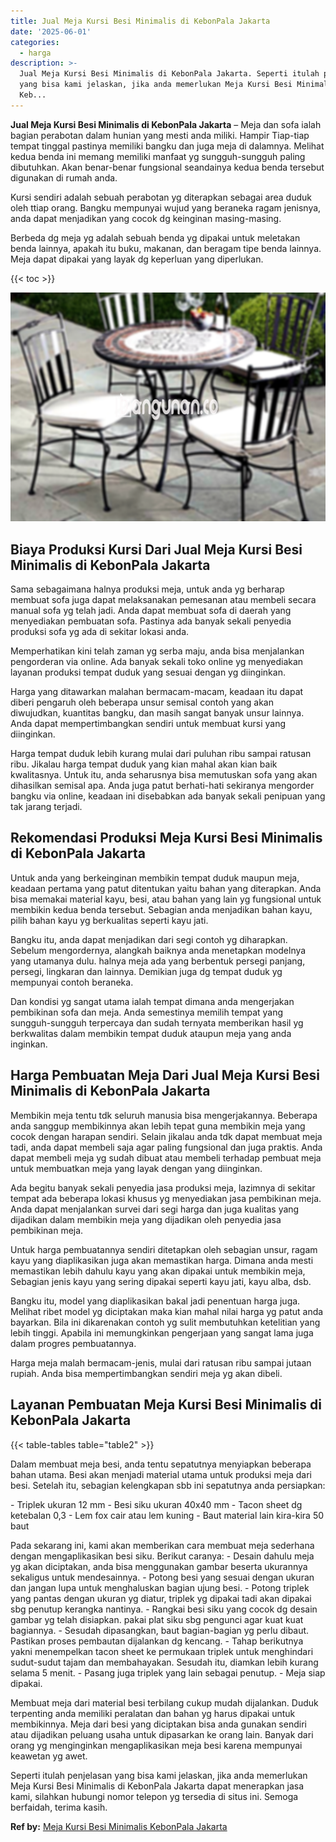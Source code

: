 ```yaml
---
title: Jual Meja Kursi Besi Minimalis di KebonPala Jakarta
date: '2025-06-01'
categories:
  - harga
description: >-
  Jual Meja Kursi Besi Minimalis di KebonPala Jakarta. Seperti itulah penjelasan
  yang bisa kami jelaskan, jika anda memerlukan Meja Kursi Besi Minimalis di
  Keb...
---
```


**Jual Meja Kursi Besi Minimalis di KebonPala Jakarta** – Meja dan sofa ialah bagian perabotan dalam hunian yang mesti anda miliki. Hampir Tiap-tiap tempat tinggal pastinya memiliki bangku dan juga meja di dalamnya. Melihat kedua benda ini memang memiliki manfaat yg sungguh-sungguh paling dibutuhkan. Akan benar-benar fungsional seandainya kedua benda tersebut digunakan di rumah anda.

Kursi sendiri adalah sebuah perabotan yg diterapkan sebagai area duduk oleh ttiap orang. Bangku mempunyai wujud yang beraneka ragam jenisnya, anda dapat menjadikan yang cocok dg keinginan masing-masing.

Berbeda dg meja yg adalah sebuah benda yg dipakai untuk meletakan benda lainnya, apakah itu buku, makanan, dan beragam tipe benda lainnya. Meja dapat dipakai yang layak dg keperluan yang diperlukan.

{{< toc >}}

![Jual Meja Kursi Besi Minimalis di KebonPala Jakarta](/images/jual-meja-besi-murah15.png)

## Biaya Produksi Kursi Dari Jual Meja Kursi Besi Minimalis di KebonPala Jakarta

Sama sebagaimana halnya produksi meja, untuk anda yg berharap membuat sofa juga dapat melaksanakan pemesanan atau membeli secara manual sofa yg telah jadi. Anda dapat membuat sofa di daerah yang menyediakan pembuatan sofa. Pastinya ada banyak sekali penyedia produksi sofa yg ada di sekitar lokasi anda.

Memperhatikan kini telah zaman yg serba maju, anda bisa menjalankan pengorderan via online. Ada banyak sekali toko online yg menyediakan layanan produksi tempat duduk yang sesuai dengan yg diinginkan.

Harga yang ditawarkan malahan bermacam-macam, keadaan itu dapat diberi pengaruh oleh beberapa unsur semisal contoh yang akan diwujudkan, kuantitas bangku, dan masih sangat banyak unsur lainnya. Anda dapat mempertimbangkan sendiri untuk membuat kursi yang diinginkan.

Harga tempat duduk lebih kurang mulai dari puluhan ribu sampai ratusan ribu. Jikalau harga tempat duduk yang kian mahal akan kian baik kwalitasnya. Untuk itu, anda seharusnya bisa memutuskan sofa yang akan dihasilkan semisal apa. Anda juga patut berhati-hati sekiranya mengorder bangku via online, keadaan ini disebabkan ada banyak sekali penipuan yang tak jarang terjadi.

## Rekomendasi Produksi Meja Kursi Besi Minimalis di KebonPala Jakarta

Untuk anda yang berkeinginan membikin tempat duduk maupun meja, keadaan pertama yang patut ditentukan yaitu bahan yang diterapkan. Anda bisa memakai material kayu, besi, atau bahan yang lain yg fungsional untuk membikin kedua benda tersebut. Sebagian anda menjadikan bahan kayu, pilih bahan kayu yg berkualitas seperti kayu jati.

Bangku itu, anda dapat menjadikan dari segi contoh yg diharapkan. Sebelum mengordernya, alangkah baiknya anda menetapkan modelnya yang utamanya dulu. halnya meja ada yang berbentuk persegi panjang, persegi, lingkaran dan lainnya. Demikian juga dg tempat duduk yg mempunyai contoh beraneka.

Dan kondisi yg sangat utama ialah tempat dimana anda mengerjakan pembikinan sofa dan meja. Anda semestinya memilih tempat yang sungguh-sungguh terpercaya dan sudah ternyata memberikan hasil yg berkwalitas dalam membikin tempat duduk ataupun meja yang anda inginkan.

## Harga Pembuatan Meja Dari Jual Meja Kursi Besi Minimalis di KebonPala Jakarta

Membikin meja tentu tdk seluruh manusia bisa mengerjakannya. Beberapa anda sanggup membikinnya akan lebih tepat guna membikin meja yang cocok dengan harapan sendiri. Selain jikalau anda tdk dapat membuat meja tadi, anda dapat membeli saja agar paling fungsional dan juga praktis. Anda dapat membeli meja yg sudah dibuat atau membeli terhadap pembuat meja untuk membuatkan meja yang layak dengan yang diinginkan.

Ada begitu banyak sekali penyedia jasa produksi meja, lazimnya di sekitar tempat ada beberapa lokasi khusus yg menyediakan jasa pembikinan meja. Anda dapat menjalankan survei dari segi harga dan juga kualitas yang dijadikan dalam membikin meja yang dijadikan oleh penyedia jasa pembikinan meja.

Untuk harga pembuatannya sendiri ditetapkan oleh sebagian unsur, ragam kayu yang diaplikasikan juga akan memastikan harga. Dimana anda mesti memastikan lebih dahulu kayu yang akan dipakai untuk membikin meja, Sebagian jenis kayu yang sering dipakai seperti kayu jati, kayu alba, dsb.

Bangku itu, model yang diaplikasikan bakal jadi penentuan harga juga. Melihat ribet model yg diciptakan maka kian mahal nilai harga yg patut anda bayarkan. Bila ini dikarenakan contoh yg sulit membutuhkan ketelitian yang lebih tinggi. Apabila ini memungkinkan pengerjaan yang sangat lama juga dalam progres pembuatannya.

Harga meja malah bermacam-jenis, mulai dari ratusan ribu sampai jutaan rupiah. Anda bisa mempertimbangkan sendiri meja yg akan dibeli.

## Layanan Pembuatan Meja Kursi Besi Minimalis di KebonPala Jakarta

{{< table-tables table="table2" >}}

Dalam membuat meja besi, anda tentu sepatutnya menyiapkan beberapa bahan utama. Besi akan menjadi material utama untuk produksi meja dari besi. Setelah itu, sebagian kelengkapan sbb ini sepatutnya anda persiapkan:

\- Triplek ukuran 12 mm - Besi siku ukuran 40x40 mm - Tacon sheet dg ketebalan 0,3 - Lem fox cair atau lem kuning - Baut material lain kira-kira 50 baut

Pada sekarang ini, kami akan memberikan cara membuat meja sederhana dengan mengaplikasikan besi siku. Berikut caranya: - Desain dahulu meja yg akan diciptakan, anda bisa menggunakan gambar beserta ukurannya sekaligus untuk mendesainnya. - Potong besi yang sesuai dengan ukuran dan jangan lupa untuk menghaluskan bagian ujung besi. - Potong triplek yang pantas dengan ukuran yg diatur, triplek yg dipakai tadi akan dipakai sbg penutup kerangka nantinya. - Rangkai besi siku yang cocok dg desain gambar yg telah disiapkan. pakai plat siku sbg pengunci agar kuat kuat bagiannya. - Sesudah dipasangkan, baut bagian-bagian yg perlu dibaut. Pastikan proses pembautan dijalankan dg kencang. - Tahap berikutnya yakni menempelkan tacon sheet ke permukaan triplek untuk menghindari sudut-sudut tajam dan membahayakan. Sesudah itu, diamkan lebih kurang selama 5 menit. - Pasang juga triplek yang lain sebagai penutup. - Meja siap dipakai.

Membuat meja dari material besi terbilang cukup mudah dijalankan. Duduk terpenting anda memiliki peralatan dan bahan yg harus dipakai untuk membikinnya. Meja dari besi yang diciptakan bisa anda gunakan sendiri atau dijadikan peluang usaha untuk dipasarkan ke orang lain. Banyak dari orang yg menginginkan mengaplikasikan meja besi karena mempunyai keawetan yg awet.

Seperti itulah penjelasan yang bisa kami jelaskan, jika anda memerlukan Meja Kursi Besi Minimalis di KebonPala Jakarta dapat menerapkan jasa kami, silahkan hubungi nomor telepon yg tersedia di situs ini. Semoga berfaidah, terima kasih.

**Ref by:** [Meja Kursi Besi Minimalis KebonPala Jakarta](https://id.wikipedia.org/wiki/Meja)
